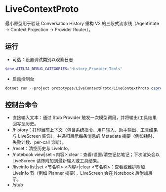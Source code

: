 # LiveContextProto

最小原型用于验证 Conversation History 重构 V2 的三段式流水线（AgentState → Context Projection → Provider Router）。

## 运行

- 可选：设置调试类别以观察日志

```powershell
$env:ATELIA_DEBUG_CATEGORIES="History,Provider,Tools"
```

- 启动控制台

```powershell
dotnet run --project prototypes/LiveContextProto/LiveContextProto.csproj
```

## 控制台命令
- 直接输入文本：通过 Stub Provider 触发一次模型调用，并将输出/工具结果回写至历史。
- /history：打印当前上下文（包含系统指令、用户输入、助手输出、工具结果与 LiveScreen 装饰），并递归展示每条消息的 Metadata 摘要（例如耗时、失败计数、per-call 诊断）。
- /reset：清空历史与 LiveInfo。
- /notebook view|set <内容>|clear：查看/设置/清空记忆笔记；下次渲染会以 LiveScreen 装饰附加到最新输入或工具结果。
- /liveinfo list|set <节名称> <内容>|clear <节名称>：查看或维护附加 LiveInfo 节（例如 Planner 摘要），LiveScreen 会在 Notebook 后附加展示。
- /stub <script> [文本]：使用指定脚本触发一次调用；未提供文本时直接使用当前上下文。
  - 内置脚本：default、fail、multi（位于 `Provider/StubScripts`）。
- /tool sample|fail：通过内置 ToolExecutor 执行 `memory.search` 或 `diagnostics.raise` 工具，并将结果回写历史，同时打印调用耗时与聚合后的 Metadata。
- /demo conversation：构造一段示例对话与 Notebook 快照。
- /exit：退出。

> 小贴士：命令输出的 Metadata 会跳过重复的 `token_usage` 字段，若需更详细的调试日志，可同时开启 `ATELIA_DEBUG_CATEGORIES=History,Provider,Tools`。

## 结构
- `State/`：AgentState 与 HistoryEntry 分层（ModelInput/ModelOutput/ToolResults），`RenderLiveContext()` 负责上下文投影与 LiveScreen 装饰。
- `Provider/`：
  - `IProviderClient`：统一模型调用接口（返回 `IAsyncEnumerable<ModelOutputDelta>`）。
  - `ProviderRouter`：按策略选择 Provider，并生成 `ModelInvocationDescriptor`。
  - `ModelOutputAccumulator`：聚合 delta → `ModelOutputEntry`/`ToolResultsEntry`，并回填 `TokenUsage` 元数据。
  - `Stub/StubProviderClient`：从 JSON 脚本产生增量，支持占位符 `{{last_user_input}}`。
- `Tools/`：
  - `ToolExecutor`：根据 `ToolCallRequest` 查找注册的 `IToolHandler`，记录耗时并生成 `ToolCallResult`。
  - `SampleMemorySearchToolHandler` / `SampleFailingToolHandler`：控制台与 Stub Provider 的示例工具处理器。
  - `ToolResultMetadataHelper`：为工具结果追加统计信息（调用数量、失败数量、耗时等）。

## 测试

```powershell
dotnet test prototypes/LiveContextProto.Tests/Atelia.LiveContextProto.Tests.csproj
```

覆盖点：
- 时间戳注入与上下文顺序
- LiveScreen 装饰只应用于最新一条可装饰消息
- 增量聚合（内容/工具调用/TokenUsage）与错误路径（仅 ExecuteError）
- ToolExecutor 自动执行模型声明的工具调用，并将耗时/失败信息写入 Metadata
